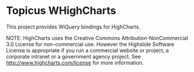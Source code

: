 Topicus WHighCharts
======================

This project provides WiQuery bindings for HighCharts.

NOTE: HighCharts uses the Creative Commons Attribution-NonCommercial 3.0 License for non-commercial use. However the Highslide Software License is appropriate if you run a commercial website or project, a corporate intranet or a government agency project.
See http://www.highcharts.com/license for more information.
